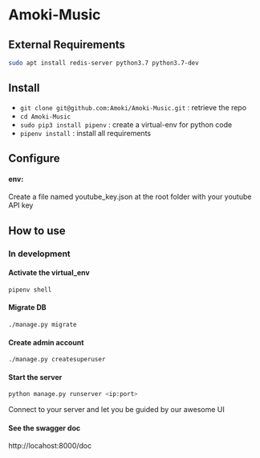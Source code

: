 # Amoki-Music

## External Requirements
```sh
sudo apt install redis-server python3.7 python3.7-dev
```

## Install
* `git clone git@github.com:Amoki/Amoki-Music.git` : retrieve the repo
* `cd Amoki-Music`
* `sudo pip3 install pipenv` : create a virtual-env for python code
* `pipenv install` : install all requirements


## Configure

#### env:
Create a file named youtube_key.json at the root folder with your youtube API key

## How to use

### In development

#### Activate the virtual_env
`pipenv shell`

#### Migrate DB
`./manage.py migrate`

#### Create admin account
`./manage.py createsuperuser`

#### Start the server
```bash
python manage.py runserver <ip:port>
```
Connect to your server and let you be guided by our awesome UI

#### See the swagger doc
http://locahost:8000/doc
